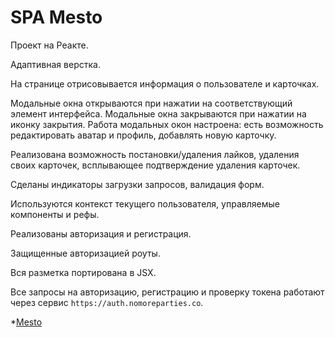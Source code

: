# SPA Mesto 

Проект на Реакте.

Адаптивная верстка.

На странице отрисовывается информация о пользователе и карточках.  

Модальные окна открываются при нажатии на соответствующий элемент интерфейса.
Модальные окна закрываются при нажатии на иконку закрытия.
Работа модальных окон настроена: есть возможность редактировать аватар и профиль, добавлять новую
карточку.

Реализована возможность постановки/удаления лайков, удаления своих карточек, всплывающее подтверждение удаления карточек. 

Сделаны индикаторы загрузки запросов, валидация форм.

Используются контекст текущего пользователя, управляемые компоненты и рефы.

Реализованы авторизация и регистрация.

Защищенные авторизацией роуты.

Вся разметка портирована в JSX.

Все запросы на авторизацию, регистрацию и проверку токена работают через сервис `https://auth.nomoreparties.co`. 

*[Mesto](https://komkovaa.github.io/react-mesto-auth/)
